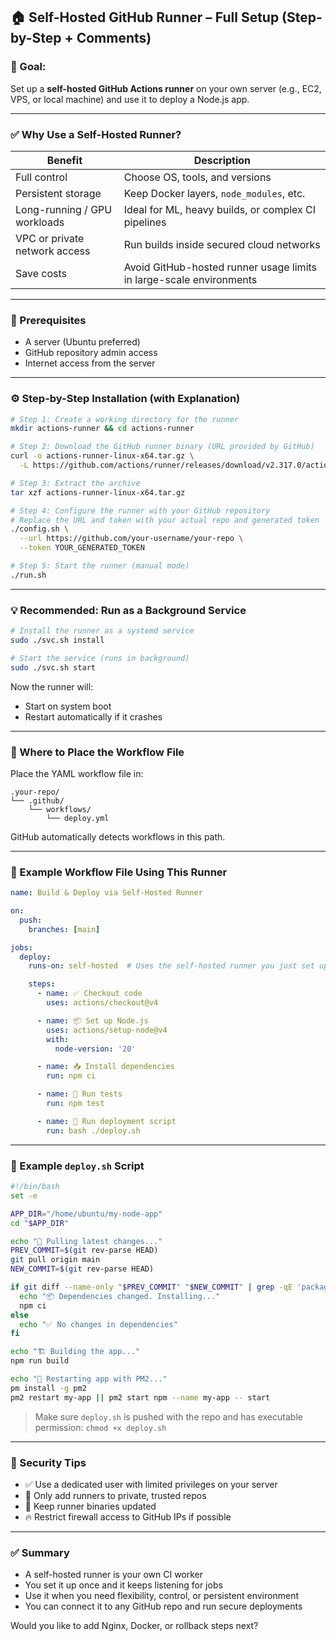 ## 🏠 Self-Hosted GitHub Runner – Full Setup (Step-by-Step + Comments)

### 🎯 Goal:

Set up a **self-hosted GitHub Actions runner** on your own server (e.g., EC2, VPS, or local machine) and use it to deploy a Node.js app.

---

### ✅ Why Use a Self-Hosted Runner?

| Benefit                       | Description                                                         |
| ----------------------------- | ------------------------------------------------------------------- |
| Full control                  | Choose OS, tools, and versions                                      |
| Persistent storage            | Keep Docker layers, `node_modules`, etc.                            |
| Long-running / GPU workloads  | Ideal for ML, heavy builds, or complex CI pipelines                 |
| VPC or private network access | Run builds inside secured cloud networks                            |
| Save costs                    | Avoid GitHub-hosted runner usage limits in large-scale environments |

---

### 🧰 Prerequisites

* A server (Ubuntu preferred)
* GitHub repository admin access
* Internet access from the server

---

### ⚙️ Step-by-Step Installation (with Explanation)

```bash
# Step 1: Create a working directory for the runner
mkdir actions-runner && cd actions-runner

# Step 2: Download the GitHub runner binary (URL provided by GitHub)
curl -o actions-runner-linux-x64.tar.gz \
  -L https://github.com/actions/runner/releases/download/v2.317.0/actions-runner-linux-x64-2.317.0.tar.gz

# Step 3: Extract the archive
tar xzf actions-runner-linux-x64.tar.gz

# Step 4: Configure the runner with your GitHub repository
# Replace the URL and token with your actual repo and generated token
./config.sh \
  --url https://github.com/your-username/your-repo \
  --token YOUR_GENERATED_TOKEN

# Step 5: Start the runner (manual mode)
./run.sh
```

---

### 💡 Recommended: Run as a Background Service

```bash
# Install the runner as a systemd service
sudo ./svc.sh install

# Start the service (runs in background)
sudo ./svc.sh start
```

Now the runner will:

* Start on system boot
* Restart automatically if it crashes

---

### 📁 Where to Place the Workflow File

Place the YAML workflow file in:

```
.your-repo/
└── .github/
    └── workflows/
        └── deploy.yml
```

GitHub automatically detects workflows in this path.

---

### 🧾 Example Workflow File Using This Runner

```yaml
name: Build & Deploy via Self-Hosted Runner

on:
  push:
    branches: [main]

jobs:
  deploy:
    runs-on: self-hosted  # Uses the self-hosted runner you just set up

    steps:
      - name: ✅ Checkout code
        uses: actions/checkout@v4

      - name: 📦 Set up Node.js
        uses: actions/setup-node@v4
        with:
          node-version: '20'

      - name: 📥 Install dependencies
        run: npm ci

      - name: 🧪 Run tests
        run: npm test

      - name: 🚀 Run deployment script
        run: bash ./deploy.sh
```

---

### 🚀 Example `deploy.sh` Script

```bash
#!/bin/bash
set -e

APP_DIR="/home/ubuntu/my-node-app"
cd "$APP_DIR"

echo "🔄 Pulling latest changes..."
PREV_COMMIT=$(git rev-parse HEAD)
git pull origin main
NEW_COMMIT=$(git rev-parse HEAD)

if git diff --name-only "$PREV_COMMIT" "$NEW_COMMIT" | grep -qE 'package(-lock)?\.json'; then
  echo "📦 Dependencies changed. Installing..."
  npm ci
else
  echo "✅ No changes in dependencies"
fi

echo "🏗️ Building the app..."
npm run build

echo "🚀 Restarting app with PM2..."
pm install -g pm2
pm2 restart my-app || pm2 start npm --name my-app -- start
```

> Make sure `deploy.sh` is pushed with the repo and has executable permission:
> `chmod +x deploy.sh`

---

### 🔐 Security Tips

* ✅ Use a dedicated user with limited privileges on your server
* 🔐 Only add runners to private, trusted repos
* 🔄 Keep runner binaries updated
* 🔥 Restrict firewall access to GitHub IPs if possible

---

### ✅ Summary

* A self-hosted runner is your own CI worker
* You set it up once and it keeps listening for jobs
* Use it when you need flexibility, control, or persistent environment
* You can connect it to any GitHub repo and run secure deployments

Would you like to add Nginx, Docker, or rollback steps next?
